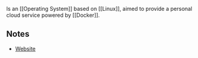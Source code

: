Is an [[Operating System]] based on [[Linux]], aimed to provide a personal cloud service powered by [[Docker]].
## Notes
- [Website](https://casaos.io/)